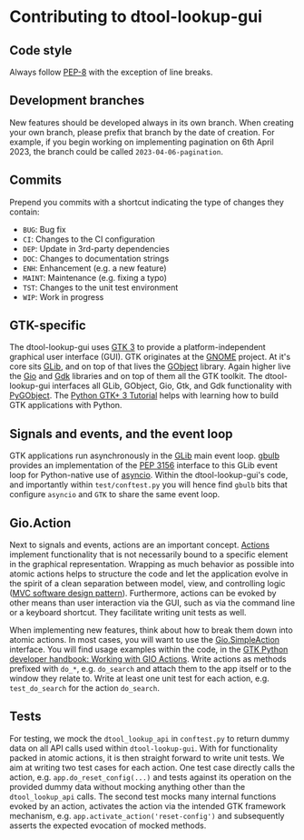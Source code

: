 Contributing to dtool-lookup-gui
================================

Code style
----------
Always follow [PEP-8](https://www.python.org/dev/peps/pep-0008/) with the exception of line breaks.

Development branches
--------------------
New features should be developed always in its own branch. When creating your own branch,
please prefix that branch by the date of creation.
For example, if you begin working on implementing pagination on 6th April 2023, the branch could be called `2023-04-06-pagination`.

Commits
-------
Prepend you commits with a shortcut indicating the type of changes they contain:
* `BUG`: Bug fix
* `CI`: Changes to the CI configuration
* `DEP`: Update in 3rd-party dependencies
* `DOC`: Changes to documentation strings
* `ENH`: Enhancement (e.g. a new feature)
* `MAINT`: Maintenance (e.g. fixing a typo)
* `TST`: Changes to the unit test environment
* `WIP`: Work in progress

GTK-specific
------------

The dtool-lookup-gui uses [GTK 3](/https://docs.gtk.org/gtk3/) to provide a platform-independent graphical user interface (GUI). 
GTK originates at the [GNOME](https://wiki.gnome.org/) project.
At it's core sits [GLib](https://gitlab.gnome.org/GNOME/glib/), and on top of that lives the [GObject](https://docs.gtk.org/gobject/) library. 
Again higher live the [Gio](https://docs.gtk.org/gio/) and [Gdk](https://docs.gtk.org/gdk4/) libraries and on top of them all the GTK toolkit.
The dtool-lookup-gui interfaces all GLib, GObject, Gio, Gtk, and Gdk functionality with [PyGObject](https://pygobject.readthedocs.io/en/latest/). 
The [Python GTK+ 3 Tutorial](https://python-gtk-3-tutorial.readthedocs.io/en/latest/) helps with learning how to build GTK applications with Python. 

Signals and events, and the event loop
--------------------------------------

GTK applications run asynchronously in the [GLib](https://docs.gtk.org/glib/) main event loop. [gbulb](https://github.com/beeware/gbulb) provides an implementation of the [PEP 3156](https://peps.python.org/pep-3156/) interface to this GLib event loop for Python-native use of [asyncio](https://docs.python.org/3/library/asyncio.html). 
Within the dtool-lookup-gui's code, and importantly within `test/conftest.py` you will hence find `gbulb` bits that configure `asyncio` and `GTK` to share the same event loop.

Gio.Action 
----------

Next to signals and events, actions are an important concept. 
[Actions](https://docs.gtk.org/gio/iface.Action.html) implement functionality that is not necessarily bound to a specific element in the graphical representation. 
Wrapping as much behavior as possible into atomic actions helps to structure the code and let the application evolve in the spirit of a clean separation between model, view, and controlling logic ([MVC software design pattern](https://en.wikipedia.org/wiki/Model%E2%80%93view%E2%80%93controller)). 
Furthermore, actions can be evoked by other means than user interaction via the GUI, such as via the command line or a keyboard shortcut.
They facilitate writing unit tests as well.

When implementing new features, think about how to break them down into atomic actions. 
In most cases, you will want to use the [Gio.SimpleAction](https://lazka.github.io/pgi-docs/Gio-2.0/interfaces/SimpleAction.html) interface.
You will find usage examples within the code, in the [GTK Python developer handbook: Working with GIO Actions](https://bharatkalluri.gitbook.io/gnome-developer-handbook/writing-apps-using-python/working-with-gio-gactions). 
Write actions as methods prefixed with `do_*`, e.g. `do_search` and attach them to the app itself or to the window they relate to.
Write at least one unit test for each action, e.g. `test_do_search` for the action `do_search`.

Tests
-----

For testing, we mock the `dtool_lookup_api` in `conftest.py` to return dummy data on all API calls used within `dtool-lookup-gui`.
With for functionality packed in atomic actions, it is then straight forward to write unit tests. 
We aim at writing two test cases for each action. One test case directly calls the action, e.g. `app.do_reset_config(...)` and tests against its operation on the provided dummy data without mocking anything other than the `dtool_lookup_api` calls.
The second test mocks many internal functions evoked by an action, activates the action via the intended GTK framework mechanism, e.g. `app.activate_action('reset-config')` and subsequently asserts the expected evocation of mocked methods.